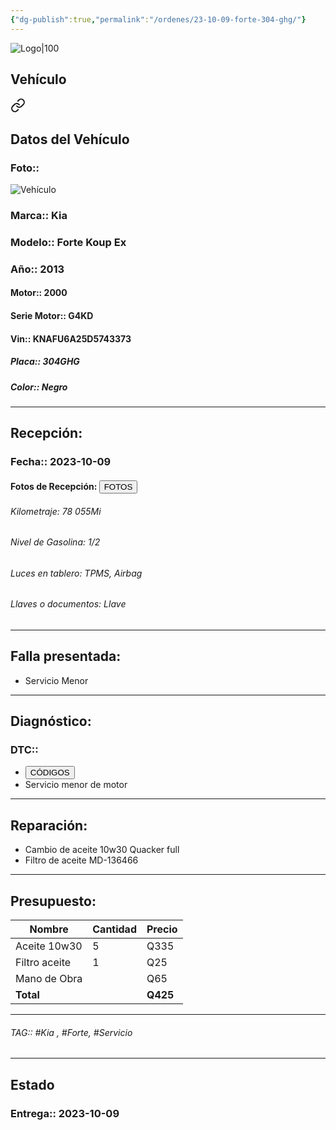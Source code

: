 ```yaml
---
{"dg-publish":true,"permalink":"/ordenes/23-10-09-forte-304-ghg/"}
---
```


![Logo|100](http://drive.google.com/uc?export=view&id=137fl3TIZ0-PU8b-Pt0bsjclwHub_u78G)

## Vehículo

<div class="transclusion internal-embed is-loaded"><a class="markdown-embed-link" href="/vehiculos/kia/forte-304-ghg/#datos-del-vehiculo" aria-label="Open link"><svg xmlns="http://www.w3.org/2000/svg" width="24" height="24" viewBox="0 0 24 24" fill="none" stroke="currentColor" stroke-width="2" stroke-linecap="round" stroke-linejoin="round" class="svg-icon lucide-link"><path d="M10 13a5 5 0 0 0 7.54.54l3-3a5 5 0 0 0-7.07-7.07l-1.72 1.71"></path><path d="M14 11a5 5 0 0 0-7.54-.54l-3 3a5 5 0 0 0 7.07 7.07l1.71-1.71"></path></svg></a><div class="markdown-embed">



## Datos del Vehículo 
### Foto:: 
![Vehículo](http://drive.google.com/uc?export=view&id=1ScpPPNoGOyDQ5oHoJH1CqrO_V7awxO4c)

### Marca:: Kia 
### Modelo:: Forte Koup Ex
### Año:: 2013
#### Motor:: 2000
#### Serie Motor:: G4KD
#### Vin:: KNAFU6A25D5743373
##### Placa:: 304GHG
##### Color:: Negro
---


</div></div>


## Recepción:
### Fecha:: 2023-10-09
#### Fotos de Recepción: <a href="http"><button class="btn success">FOTOS</button></a>

###### Kilometraje: 78 055Mi
###### Nivel de Gasolina: 1/2
###### Luces en tablero: TPMS, Airbag 
###### Llaves o documentos: Llave

---

## Falla presentada:
- Servicio Menor 


---

## Diagnóstico:
### DTC:: 

- <a href="http"><button class="btn success">CÓDIGOS</button></a>
- Servicio menor de motor

---
## Reparación:
- Cambio de aceite 10w30 Quacker full
- Filtro de aceite MD-136466

---

## Presupuesto:

| Nombre        | Cantidad | Precio |
| ------------- | -------- | ------ |
| Aceite 10w30  | 5        | Q335   |
| Filtro aceite | 1        | Q25    |
| Mano de Obra  |          | Q65      |
| **Total**             |          |   **Q425**     |

---

###### TAG:: #Kia , #Forte, #Servicio 

---

## Estado

### Entrega:: 2023-10-09